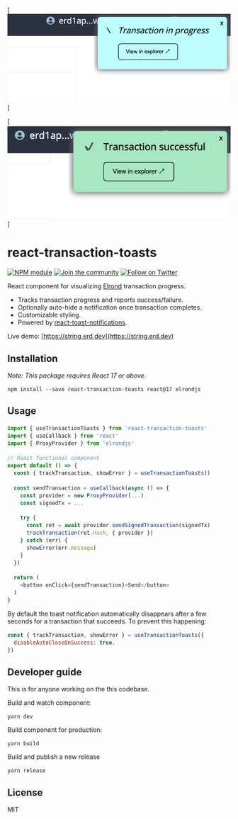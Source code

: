 [![scr1](./screenshot.png)]

[![scr2](./screenshot2.png)]

# react-transaction-toasts

[![NPM module](https://badge.fury.io/js/react-transaction-toasts.svg)](https://badge.fury.io/js/react-transaction-toasts)
[![Join the community](https://img.shields.io/badge/Chat%20on-Telegram-brightgreen.svg?color=0088cc)](https://t.me/erdDEV)
[![Follow on Twitter](https://img.shields.io/twitter/url/http/shields.io.svg?style=social&label=Follow&maxAge=2592000)](https://twitter.com/erd_dev)

React component for visualizing [Elrond](https://elrond.com) transaction progress.

* Tracks transaction progress and reports success/failure.
* Optionally auto-hide a notification once transaction completes.
* Customizable styling.
* Powered by [react-toast-notifications](https://github.com/jossmac/react-toast-notifications).

Live demo: [https://string.erd.dev](https://string.erd.dev)

## Installation

_Note: This package requires React 17 or above._

```shell
npm install --save react-transaction-toasts react@17 elrondjs
```

## Usage

```js
import { useTransactionToasts } from 'react-transaction-toasts'
import { useCallback } from 'react'
import { ProxyProvider } from 'elrondjs'

// React functional component
export default () => {
  const { trackTransaction, showError } = useTransactionToasts()

  const sendTransaction = useCallback(async () => {
    const provider = new ProxyProvider(...)
    const signedTx = ...

    try {
      const ret = await provider.sendSignedTransaction(signedTx)
      trackTransaction(ret.hash, { provider })
    } catch (err) {
      showError(err.message)
    }
  })

  return (
    <button onClick={sendTransaction}>Send</button>
  )
}
```

By default the toast notification automatically disappears after a few seconds for a 
transaction that succeeds. To prevent this happening:

```js
const { trackTransaction, showError } = useTransactionToasts({
  disableAutoCloseOnSuccess: true,
})
```

## Developer guide

This is for anyone working on the this codebase.

Build and watch component:

```shell
yarn dev
```

Build component for production:

```shell
yarn build
```

Build and publish a new release

```
yarn release
```

## License

MIT
